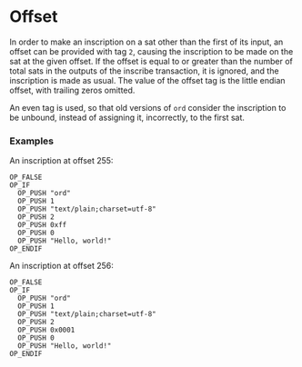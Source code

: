 Offset
======

In order to make an inscription on a sat other than the first of its input, an
offset can be provided with tag `2`, causing the inscription to be made on the
sat at the given offset. If the offset is equal to or greater than the number
of total sats in the outputs of the inscribe transaction, it is ignored, and
the inscription is made as usual. The value of the offset tag is the little
endian offset, with trailing zeros omitted.

An even tag is used, so that old versions of `ord` consider the inscription to
be unbound, instead of assigning it, incorrectly, to the first sat.

### Examples

An inscription at offset 255:

```
OP_FALSE
OP_IF
  OP_PUSH "ord"
  OP_PUSH 1
  OP_PUSH "text/plain;charset=utf-8"
  OP_PUSH 2
  OP_PUSH 0xff
  OP_PUSH 0
  OP_PUSH "Hello, world!"
OP_ENDIF
```

An inscription at offset 256:

```
OP_FALSE
OP_IF
  OP_PUSH "ord"
  OP_PUSH 1
  OP_PUSH "text/plain;charset=utf-8"
  OP_PUSH 2
  OP_PUSH 0x0001
  OP_PUSH 0
  OP_PUSH "Hello, world!"
OP_ENDIF
```

